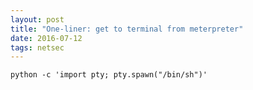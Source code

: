 ```yaml
---
layout: post
title: "One-liner: get to terminal from meterpreter"
date: 2016-07-12
tags: netsec
---
```

    python -c 'import pty; pty.spawn("/bin/sh")'
